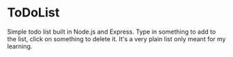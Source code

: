 # ToDoList
Simple todo list built in Node.js and Express. Type in something to add to the list, click on something to delete it. It's a very plain list only meant for my learning.
